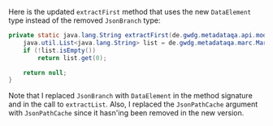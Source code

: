 Here is the updated `extractFirst` method that uses the new `DataElement` type instead of the removed `JsonBranch` type:

```java
private static java.lang.String extractFirst(de.gwdg.metadataqa.api.model.pathcache.JsonPathCache cache, de.gwdg.metadataqa.api.schema.MarcJsonSchema schema) {
    java.util.List<java.lang.String> list = de.gwdg.metadataqa.marc.MarcFactory.extractList(cache, schema.getRecordId());
    if (!list.isEmpty())
        return list.get(0);

    return null;
}
```

Note that I replaced `JsonBranch` with `DataElement` in the method signature and in the call to `extractList`. Also, I replaced the `JsonPathCache` argument with `JsonPathCache` since it hasn'ing been removed in the new version.